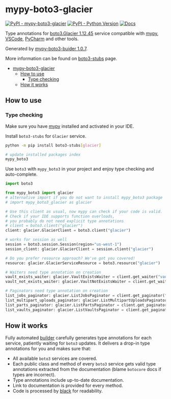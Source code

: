 # mypy-boto3-glacier

[![PyPI - mypy-boto3-glacier](https://img.shields.io/pypi/v/mypy-boto3-glacier.svg?color=blue)](https://pypi.org/project/mypy-boto3-glacier)
[![PyPI - Python Version](https://img.shields.io/pypi/pyversions/mypy-boto3-glacier.svg?color=blue)](https://pypi.org/project/mypy-boto3-glacier)
[![Docs](https://img.shields.io/readthedocs/mypy-boto3-builder.svg?color=blue)](https://mypy-boto3-builder.readthedocs.io/)

Type annotations for
[boto3.Glacier 1.12.45](https://boto3.amazonaws.com/v1/documentation/api/1.12.45/reference/services/glacier.html#Glacier) service
compatible with [mypy](https://github.com/python/mypy), [VSCode](https://code.visualstudio.com/),
[PyCharm](https://www.jetbrains.com/pycharm/) and other tools.

Generated by [mypy-boto3-buider 1.0.7](https://github.com/vemel/mypy_boto3_builder).

More information can be found on [boto3-stubs](https://pypi.org/project/boto3-stubs/) page.

- [mypy-boto3-glacier](#mypy-boto3-glacier)
  - [How to use](#how-to-use)
    - [Type checking](#type-checking)
  - [How it works](#how-it-works)

## How to use

### Type checking

Make sure you have [mypy](https://github.com/python/mypy) installed and activated in your IDE.

Install `boto3-stubs` for `Glacier` service.

```bash
python -m pip install boto3-stubs[glacier]

# update installed packages index
mypy_boto3
```

Use `boto3` with `mypy_boto3` in your project and enjoy type checking and auto-complete.

```python
import boto3

from mypy_boto3 import glacier
# alternative import if you do not want to install mypy_boto3 package
# import mypy_boto3_glacier as glacier

# Use this client as usual, now mypy can check if your code is valid.
# Check if your IDE supports function overloads,
# you probably do not need explicit type annotations
# client = boto3.client("glacier")
client: glacier.GlacierClient = boto3.client("glacier")

# works for session as well
session = boto3.session.Session(region="us-west-1")
session_client: glacier.GlacierClient = session.client("glacier")

# Do you prefer resource approach? We've got you covered!
resource: glacier.GlacierServiceResource = boto3.resource("glacier")

# Waiters need type annotation on creation
vault_exists_waiter: glacier.VaultExistsWaiter = client.get_waiter("vault_exists")
vault_not_exists_waiter: glacier.VaultNotExistsWaiter = client.get_waiter("vault_not_exists")

# Paginators need type annotation on creation
list_jobs_paginator: glacier.ListJobsPaginator = client.get_paginator("list_jobs")
list_multipart_uploads_paginator: glacier.ListMultipartUploadsPaginator = client.get_paginator("list_multipart_uploads")
list_parts_paginator: glacier.ListPartsPaginator = client.get_paginator("list_parts")
list_vaults_paginator: glacier.ListVaultsPaginator = client.get_paginator("list_vaults")
```

## How it works

Fully automated [builder](https://github.com/vemel/mypy_boto3_builder) carefully generates
type annotations for each service, patiently waiting for `boto3` updates. It delivers
a drop-in type annotations for you and makes sure that:

- All available `boto3` services are covered.
- Each public class and method of every `boto3` service gets valid type annotations
  extracted from the documentation (blame `botocore` docs if types are incorrect).
- Type annotations include up-to-date documentation.
- Link to documentation is provided for every method.
- Code is processed by [black](https://github.com/psf/black) for readability.